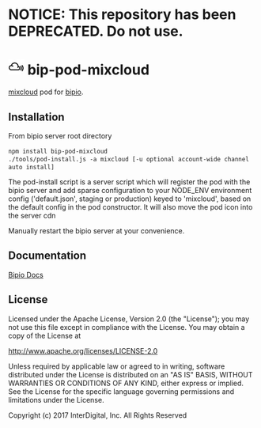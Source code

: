 # **NOTICE:** This repository has been **DEPRECATED**. Do not use.
![MixCloud](mixcloud.png) bip-pod-mixcloud
=======

<a href="http://www.mixcloud.com">mixcloud</a> pod for [bipio](https://bip.io).  

## Installation

From bipio server root directory

    npm install bip-pod-mixcloud
    ./tools/pod-install.js -a mixcloud [-u optional account-wide channel auto install]

The pod-install script is a server script which will register the pod with the bipio server and add sparse
configuration to your NODE_ENV environment config ('default.json', staging or production)
keyed to 'mixcloud', based on the default config in the pod constructor.  It will also move the
pod icon into the server cdn

Manually restart the bipio server at your convenience.

## Documentation

[Bipio Docs](https://bip.io/docs/pods/mixcloud)

## License

Licensed under the Apache License, Version 2.0 (the "License"); you may not use this file except in compliance with the License. You may obtain a copy of the License at

http://www.apache.org/licenses/LICENSE-2.0

Unless required by applicable law or agreed to in writing, software distributed under the License is distributed on an "AS IS" BASIS, WITHOUT WARRANTIES OR CONDITIONS OF ANY KIND, either express or implied. See the License for the specific language governing permissions and limitations under the License.


Copyright (c) 2017 InterDigital, Inc. All Rights Reserved
